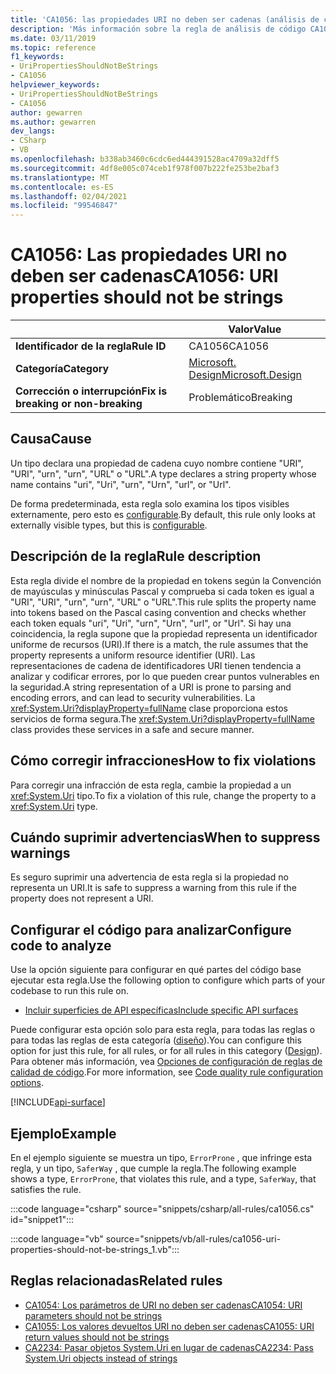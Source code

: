 ```yaml
---
title: 'CA1056: las propiedades URI no deben ser cadenas (análisis de código)'
description: 'Más información sobre la regla de análisis de código CA1056: las propiedades URI no deben ser cadenas'
ms.date: 03/11/2019
ms.topic: reference
f1_keywords:
- UriPropertiesShouldNotBeStrings
- CA1056
helpviewer_keywords:
- UriPropertiesShouldNotBeStrings
- CA1056
author: gewarren
ms.author: gewarren
dev_langs:
- CSharp
- VB
ms.openlocfilehash: b338ab3460c6cdc6ed444391528ac4709a32dff5
ms.sourcegitcommit: 4df8e005c074ceb1f978f007b222fe253be2baf3
ms.translationtype: MT
ms.contentlocale: es-ES
ms.lasthandoff: 02/04/2021
ms.locfileid: "99546847"
---
```

# <a name="ca1056-uri-properties-should-not-be-strings"></a><span data-ttu-id="2fcb1-103">CA1056: Las propiedades URI no deben ser cadenas</span><span class="sxs-lookup"><span data-stu-id="2fcb1-103">CA1056: URI properties should not be strings</span></span>

| | <span data-ttu-id="2fcb1-104">Valor</span><span class="sxs-lookup"><span data-stu-id="2fcb1-104">Value</span></span> |
|-|-|
| <span data-ttu-id="2fcb1-105">**Identificador de la regla**</span><span class="sxs-lookup"><span data-stu-id="2fcb1-105">**Rule ID**</span></span> |<span data-ttu-id="2fcb1-106">CA1056</span><span class="sxs-lookup"><span data-stu-id="2fcb1-106">CA1056</span></span>|
| <span data-ttu-id="2fcb1-107">**Categoría**</span><span class="sxs-lookup"><span data-stu-id="2fcb1-107">**Category**</span></span> |[<span data-ttu-id="2fcb1-108">Microsoft. Design</span><span class="sxs-lookup"><span data-stu-id="2fcb1-108">Microsoft.Design</span></span>](design-warnings.md)|
| <span data-ttu-id="2fcb1-109">**Corrección o interrupción**</span><span class="sxs-lookup"><span data-stu-id="2fcb1-109">**Fix is breaking or non-breaking**</span></span> |<span data-ttu-id="2fcb1-110">Problemático</span><span class="sxs-lookup"><span data-stu-id="2fcb1-110">Breaking</span></span>|

## <a name="cause"></a><span data-ttu-id="2fcb1-111">Causa</span><span class="sxs-lookup"><span data-stu-id="2fcb1-111">Cause</span></span>

<span data-ttu-id="2fcb1-112">Un tipo declara una propiedad de cadena cuyo nombre contiene "URI", "URI", "urn", "urn", "URL" o "URL".</span><span class="sxs-lookup"><span data-stu-id="2fcb1-112">A type declares a string property whose name contains "uri", "Uri", "urn", "Urn", "url", or "Url".</span></span>

<span data-ttu-id="2fcb1-113">De forma predeterminada, esta regla solo examina los tipos visibles externamente, pero esto es [configurable](#configure-code-to-analyze).</span><span class="sxs-lookup"><span data-stu-id="2fcb1-113">By default, this rule only looks at externally visible types, but this is [configurable](#configure-code-to-analyze).</span></span>

## <a name="rule-description"></a><span data-ttu-id="2fcb1-114">Descripción de la regla</span><span class="sxs-lookup"><span data-stu-id="2fcb1-114">Rule description</span></span>

<span data-ttu-id="2fcb1-115">Esta regla divide el nombre de la propiedad en tokens según la Convención de mayúsculas y minúsculas Pascal y comprueba si cada token es igual a "URI", "URI", "urn", "urn", "URL" o "URL".</span><span class="sxs-lookup"><span data-stu-id="2fcb1-115">This rule splits the property name into tokens based on the Pascal casing convention and checks whether each token equals "uri", "Uri", "urn", "Urn", "url", or "Url".</span></span> <span data-ttu-id="2fcb1-116">Si hay una coincidencia, la regla supone que la propiedad representa un identificador uniforme de recursos (URI).</span><span class="sxs-lookup"><span data-stu-id="2fcb1-116">If there is a match, the rule assumes that the property represents a uniform resource identifier (URI).</span></span> <span data-ttu-id="2fcb1-117">Las representaciones de cadena de identificadores URI tienen tendencia a analizar y codificar errores, por lo que pueden crear puntos vulnerables en la seguridad.</span><span class="sxs-lookup"><span data-stu-id="2fcb1-117">A string representation of a URI is prone to parsing and encoding errors, and can lead to security vulnerabilities.</span></span> <span data-ttu-id="2fcb1-118">La <xref:System.Uri?displayProperty=fullName> clase proporciona estos servicios de forma segura.</span><span class="sxs-lookup"><span data-stu-id="2fcb1-118">The <xref:System.Uri?displayProperty=fullName> class provides these services in a safe and secure manner.</span></span>

## <a name="how-to-fix-violations"></a><span data-ttu-id="2fcb1-119">Cómo corregir infracciones</span><span class="sxs-lookup"><span data-stu-id="2fcb1-119">How to fix violations</span></span>

<span data-ttu-id="2fcb1-120">Para corregir una infracción de esta regla, cambie la propiedad a un <xref:System.Uri> tipo.</span><span class="sxs-lookup"><span data-stu-id="2fcb1-120">To fix a violation of this rule, change the property to a <xref:System.Uri> type.</span></span>

## <a name="when-to-suppress-warnings"></a><span data-ttu-id="2fcb1-121">Cuándo suprimir advertencias</span><span class="sxs-lookup"><span data-stu-id="2fcb1-121">When to suppress warnings</span></span>

<span data-ttu-id="2fcb1-122">Es seguro suprimir una advertencia de esta regla si la propiedad no representa un URI.</span><span class="sxs-lookup"><span data-stu-id="2fcb1-122">It is safe to suppress a warning from this rule if the property does not represent a URI.</span></span>

## <a name="configure-code-to-analyze"></a><span data-ttu-id="2fcb1-123">Configurar el código para analizar</span><span class="sxs-lookup"><span data-stu-id="2fcb1-123">Configure code to analyze</span></span>

<span data-ttu-id="2fcb1-124">Use la opción siguiente para configurar en qué partes del código base ejecutar esta regla.</span><span class="sxs-lookup"><span data-stu-id="2fcb1-124">Use the following option to configure which parts of your codebase to run this rule on.</span></span>

- [<span data-ttu-id="2fcb1-125">Incluir superficies de API específicas</span><span class="sxs-lookup"><span data-stu-id="2fcb1-125">Include specific API surfaces</span></span>](#include-specific-api-surfaces)

<span data-ttu-id="2fcb1-126">Puede configurar esta opción solo para esta regla, para todas las reglas o para todas las reglas de esta categoría ([diseño](design-warnings.md)).</span><span class="sxs-lookup"><span data-stu-id="2fcb1-126">You can configure this option for just this rule, for all rules, or for all rules in this category ([Design](design-warnings.md)).</span></span> <span data-ttu-id="2fcb1-127">Para obtener más información, vea [Opciones de configuración de reglas de calidad de código](../code-quality-rule-options.md).</span><span class="sxs-lookup"><span data-stu-id="2fcb1-127">For more information, see [Code quality rule configuration options](../code-quality-rule-options.md).</span></span>

[!INCLUDE[api-surface](~/includes/code-analysis/api-surface.md)]

## <a name="example"></a><span data-ttu-id="2fcb1-128">Ejemplo</span><span class="sxs-lookup"><span data-stu-id="2fcb1-128">Example</span></span>

<span data-ttu-id="2fcb1-129">En el ejemplo siguiente se muestra un tipo, `ErrorProne` , que infringe esta regla, y un tipo, `SaferWay` , que cumple la regla.</span><span class="sxs-lookup"><span data-stu-id="2fcb1-129">The following example shows a type, `ErrorProne`, that violates this rule, and a type, `SaferWay`, that satisfies the rule.</span></span>

:::code language="csharp" source="snippets/csharp/all-rules/ca1056.cs" id="snippet1":::

:::code language="vb" source="snippets/vb/all-rules/ca1056-uri-properties-should-not-be-strings_1.vb":::

## <a name="related-rules"></a><span data-ttu-id="2fcb1-130">Reglas relacionadas</span><span class="sxs-lookup"><span data-stu-id="2fcb1-130">Related rules</span></span>

- [<span data-ttu-id="2fcb1-131">CA1054: Los parámetros de URI no deben ser cadenas</span><span class="sxs-lookup"><span data-stu-id="2fcb1-131">CA1054: URI parameters should not be strings</span></span>](ca1054.md)
- [<span data-ttu-id="2fcb1-132">CA1055: Los valores devueltos URI no deben ser cadenas</span><span class="sxs-lookup"><span data-stu-id="2fcb1-132">CA1055: URI return values should not be strings</span></span>](ca1055.md)
- [<span data-ttu-id="2fcb1-133">CA2234: Pasar objetos System.Uri en lugar de cadenas</span><span class="sxs-lookup"><span data-stu-id="2fcb1-133">CA2234: Pass System.Uri objects instead of strings</span></span>](ca2234.md)
